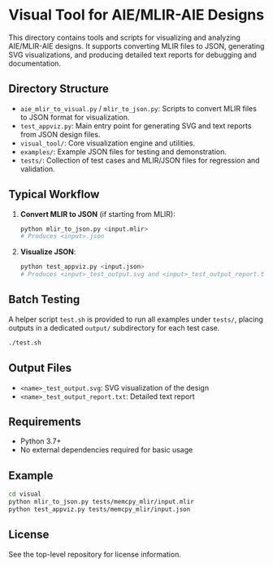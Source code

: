 # Visual Tool for AIE/MLIR-AIE Designs

This directory contains tools and scripts for visualizing and analyzing AIE/MLIR-AIE designs. It supports converting MLIR files to JSON, generating SVG visualizations, and producing detailed text reports for debugging and documentation.

## Directory Structure

- `aie_mlir_to_visual.py` / `mlir_to_json.py`: Scripts to convert MLIR files to JSON format for visualization.
- `test_appviz.py`: Main entry point for generating SVG and text reports from JSON design files.
- `visual_tool/`: Core visualization engine and utilities.
- `examples/`: Example JSON files for testing and demonstration.
- `tests/`: Collection of test cases and MLIR/JSON files for regression and validation.

## Typical Workflow

1. **Convert MLIR to JSON** (if starting from MLIR):
   ```sh
   python mlir_to_json.py <input.mlir>
   # Produces <input>.json
   ```
2. **Visualize JSON**:
   ```sh
   python test_appviz.py <input.json>
   # Produces <input>_test_output.svg and <input>_test_output_report.txt
   ```

## Batch Testing

A helper script `test.sh` is provided to run all examples under `tests/`, placing outputs in a dedicated `output/` subdirectory for each test case.

   ```sh
   ./test.sh
   ```

## Output Files

- `<name>_test_output.svg`: SVG visualization of the design
- `<name>_test_output_report.txt`: Detailed text report

## Requirements
- Python 3.7+
- No external dependencies required for basic usage

## Example

```sh
cd visual
python mlir_to_json.py tests/memcpy_mlir/input.mlir
python test_appviz.py tests/memcpy_mlir/input.json
```

## License
See the top-level repository for license information.
